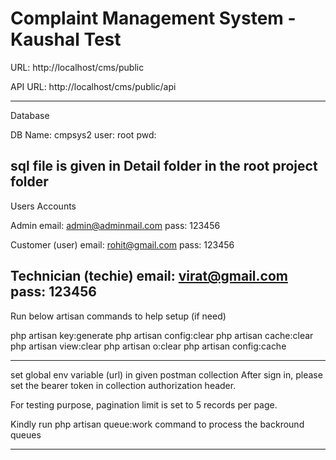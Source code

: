 # Complaint Management System - Kaushal Test


URL: http://localhost/cms/public

API URL: http://localhost/cms/public/api


----------------------------------------------------------------------------------------------

Database

DB Name: cmpsys2
user: root
pwd:


sql file is given in Detail folder in the root project folder
----------------------------------------------------------------------------------------------

Users Accounts


Admin
email: admin@adminmail.com
pass: 123456



Customer (user)
email: rohit@gmail.com
pass: 123456



Technician (techie)
email: virat@gmail.com
pass: 123456
----------------------------------------------------------------------------------------------

Run below artisan commands to help setup (if need)

php artisan key:generate
php artisan config:clear
php artisan cache:clear
php artisan view:clear
php artisan o:clear
php artisan config:cache

----------------------------------------------------------------------------------------------



set global env variable (url) in given postman collection
After sign in, please set the bearer token in collection authorization header.

For testing purpose, pagination limit is set to 5 records per page.

Kindly run php artisan queue:work command  to process the backround queues


----------------------------------------------------------------------------------------------


